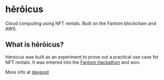 # hērōicus

Cloud computing using NFT rentals. Built on the Fantom blockchain and AWS.

## What is hērōicus?

Heroicus was built as an experiment to prove out a practical use case for NFT rentals. It was entered into the [Fantom Hackathon](https://devpost.com/software/heroicus) and won.

More info at [devpost](https://devpost.com/software/heroicus)
